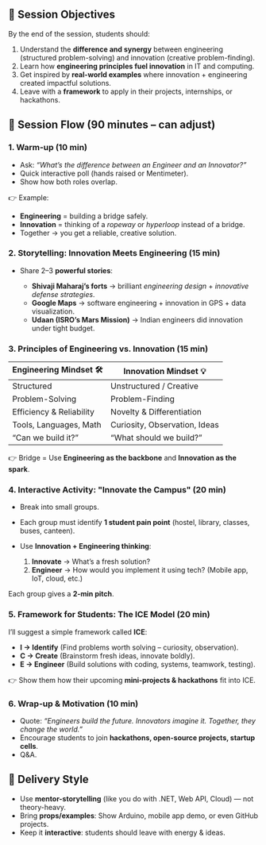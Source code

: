 

## 🎯 Session Objectives

By the end of the session, students should:

1. Understand the **difference and synergy** between engineering (structured problem-solving) and innovation (creative problem-finding).
2. Learn how **engineering principles fuel innovation** in IT and computing.
3. Get inspired by **real-world examples** where innovation + engineering created impactful solutions.
4. Leave with a **framework** to apply in their projects, internships, or hackathons.


## 📜 Session Flow (90 minutes – can adjust)

### 1. **Warm-up (10 min)**

* Ask: *“What’s the difference between an Engineer and an Innovator?”*
* Quick interactive poll (hands raised or Mentimeter).
* Show how both roles overlap.

👉 Example:

* **Engineering** = building a bridge safely.
* **Innovation** = thinking of a *ropeway* or *hyperloop* instead of a bridge.
* Together → you get a reliable, creative solution.


### 2. **Storytelling: Innovation Meets Engineering (15 min)**

* Share 2–3 **powerful stories**:

  * **Shivaji Maharaj’s forts** → brilliant *engineering design* + *innovative defense strategies*.
  * **Google Maps** → software engineering + innovation in GPS + data visualization.
  * **Udaan (ISRO’s Mars Mission)** → Indian engineers did innovation under tight budget.

### 3. **Principles of Engineering vs. Innovation (15 min)**

| Engineering Mindset 🛠️  | Innovation Mindset 💡         |
| ------------------------ | ----------------------------- |
| Structured               | Unstructured / Creative       |
| Problem-Solving          | Problem-Finding               |
| Efficiency & Reliability | Novelty & Differentiation     |
| Tools, Languages, Math   | Curiosity, Observation, Ideas |
| “Can we build it?”       | “What should we build?”       |

👉 Bridge = Use **Engineering as the backbone** and **Innovation as the spark**.


### 4. **Interactive Activity: "Innovate the Campus" (20 min)**

* Break into small groups.
* Each group must identify **1 student pain point** (hostel, library, classes, buses, canteen).
* Use **Innovation + Engineering thinking**:

  1. **Innovate** → What’s a fresh solution?
  2. **Engineer** → How would you implement it using tech? (Mobile app, IoT, cloud, etc.)

Each group gives a **2-min pitch**.


### 5. **Framework for Students: The ICE Model (20 min)**

I’ll suggest a simple framework called **ICE**:

* **I → Identify** (Find problems worth solving – curiosity, observation).
* **C → Create** (Brainstorm fresh ideas, innovate boldly).
* **E → Engineer** (Build solutions with coding, systems, teamwork, testing).

👉 Show them how their upcoming **mini-projects & hackathons** fit into ICE.

### 6. **Wrap-up & Motivation (10 min)**

* Quote: *“Engineers build the future. Innovators imagine it. Together, they change the world.”*
* Encourage students to join **hackathons, open-source projects, startup cells**.
* Q\&A.

## 🎤 Delivery Style

* Use **mentor-storytelling** (like you do with .NET, Web API, Cloud) — not theory-heavy.
* Bring **props/examples**: Show Arduino, mobile app demo, or even GitHub projects.
* Keep it **interactive**: students should leave with energy & ideas.
